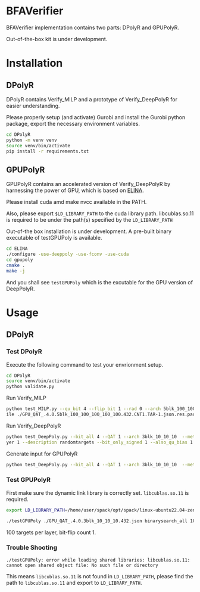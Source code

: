 # BFAVerifier

BFAVerifier implementation contains two parts: DPolyR and GPUPolyR.

Out-of-the-box kit is under development.

# Installation

## DPolyR

DPolyR contains Verify\_MILP and a prototype of Verify\_DeepPolyR for easier understanding.

Please properly setup (and activate) Gurobi and install the Gurobi python package, export the necessary environment variables. 


```bash
cd DPolyR
python -m venv venv
source venv/bin/activate
pip install -r requirements.txt
```

## GPUPolyR

GPUPolyR contains an accelerated version of Verify\_DeepPolyR by harnessing the power of GPU, which is based on [ELINA](https://github.com/eth-sri/ELINA/tree/master/gpupoly). 

Please install cuda amd make nvcc available in the PATH.

Also, please export `$LD_LIBRARY_PATH` to the cuda library path. libcublas.so.11 is required to be under the path(s) specified by the `LD_LIBRARY_PATH`

Out-of-the box installation is under development. A pre-built binary executable of testGPUPoly is available. 

```bash
cd ELINA
./configure -use-deeppoly -use-fconv -use-cuda
cd gpupoly
cmake .
make -j 
```

And you shall see `testGPUPoly` which is the excutable for the GPU version of DeepPolyR.

# Usage

## DPolyR

### Test DPolyR

Execute the following command to test your envrionment setup.

```bash
cd DPolyR
source venv/bin/activate
python validate.py
```

Run Verify\_MILP

```bash
python test_MILP.py --qu_bit 4 --flip_bit 1 --rad 0 --arch 5blk_100_100_100_100_100 --sample_id 432 --parameters_f
ile ./GPU_QAT_.4.0.5blk_100_100_100_100_100.432.CNT1.TAR-1.json.res.parameters
```

Run Verify\_DeepPolyR

```bash
python test_DeepPoly.py --bit_all 4 --QAT 1 --arch 3blk_10_10_10  --method baseline --sample_id 5 --targets_per_la
yer 1 --description randomtargets --bit_only_signed 1 --also_qu_bias 1
```

Generate input for GPUPolyR

```bash
python test_DeepPoly.py --bit_all 4 --QAT 1 --arch 3blk_10_10_10  --method baseline --sample_id 5 --targets_per_layer 1 --description randomtargets --bit_only_signed 1 --also_qu_bias 1 --save_test_path "../ELINA/gpupoly/info.json"
```

### Test GPUPolyR

First make sure the dynamic link library is correctly set. `libcublas.so.11` is required.

```bash
export LD_LIBRARY_PATH=/home/user/spack/opt/spack/linux-ubuntu22.04-zen2/gcc-11.4.0/cuda-11.8.0-q6antbpscsfkjq7532hmicjvq5yi43z3/targets/x86_64-linux/lib
```

```bash
./testGPUPoly ./GPU_QAT_.4.0.3blk_10_10_10.432.json binarysearch_all 100 1
```

100 targets per layer, bit-flip count 1.

### Trouble Shooting

`./testGPUPoly: error while loading shared libraries: libcublas.so.11: cannot open shared object file: No such file or directory`

This means `libcublas.so.11` is not found in `LD_LIBRARY_PATH`, please find the path to `libcublas.so.11` and export to `LD_LIBRARY_PATH`.